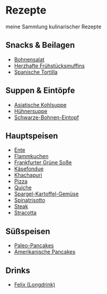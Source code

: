 # Rezepte

meine Sammlung kulinarischer Rezepte

## Snacks & Beilagen

- [Bohnensalat](Gerichte/Bohnensalat.md)
- [Herzhafte Frühstücksmuffins](Gerichte/Herzhafte_Fruehstuecksmuffins.md)
- [Spanische Tortilla](Gerichte/Spanische_Tortilla.md)

## Suppen & Eintöpfe

- [Asiatische Kohlsuppe](Gerichte/Asiatische_Kohlsuppe.md)
- [Hühnersuppe](Gerichte/Huehnersuppe.md)
- [Schwarze-Bohnen-Eintopf](Gerichte/Schwarze-Bohnen-Eintopf.md)

## Hauptspeisen

- [Ente](Gerichte/Ente.md)
- [Flammkuchen](Gerichte/Flammkuchen.md)
- [Frankfurter Grüne Soße](Gerichte/Frankfurter_Gruene_Sosse.md)
- [Käsefondue](Gerichte/Kaesefondue.md)
- [Khachapuri](Gerichte/Khachapuri.md)
- [Pizza](Gerichte/Pizza.md)
- [Quiche](Gerichte/Quiche.md)
- [Spargel-Kartoffel-Gemüse](Gerichte/Spargel-Kartoffel-Gemuese.md)
- [Spinatrisotto](Gerichte/Spinatrisotto.md)
- [Steak](Gerichte/Steak.md)
- [Stracotta](Gerichte/Stracotta.md)

## Süßspeisen

- [Paleo-Pancakes](Gerichte/Paleo_Pancakes.md)
- [Amerikanische Pancakes](Gerichte/Amerikanische_Pancakes.md)

## Drinks

- [Felix (Longdrink)](Drinks/Felix_(Longdrink).md)

